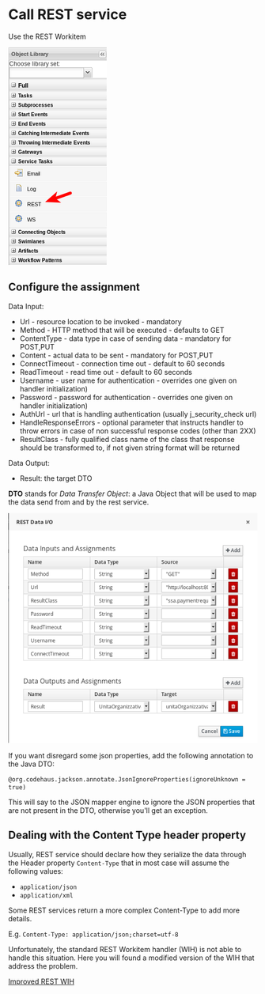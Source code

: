 # Call REST service

Use the REST Workitem

![REST palette](./imgs/rest-service_001.png)

## Configure the assignment
Data Input:

- Url - resource location to be invoked - mandatory
- Method - HTTP method that will be executed - defaults to GET
- ContentType - data type in case of sending data - mandatory for POST,PUT
- Content - actual data to be sent - mandatory for POST,PUT
- ConnectTimeout - connection time out - default to 60 seconds
- ReadTimeout - read time out - default to 60 seconds</li>
- Username - user name for authentication - overrides one given on handler initialization)
- Password - password for authentication - overrides one given on handler initialization)
- AuthUrl - url that is handling authentication (usually j_security_check url)
- HandleResponseErrors - optional parameter that instructs handler to throw errors in case of non successful response codes (other than 2XX)
- ResultClass - fully qualified class name of the class that response should be transformed to, if not given string format will be returned

Data Output:

- Result: the target DTO

**DTO** stands for *Data Transfer Object*: a Java Object that will be used to map the data send from and by the rest service.

![Data I/O](./imgs/rest-service_002.png)

If you want disregard some json properties, add the following annotation to the Java DTO:

    @org.codehaus.jackson.annotate.JsonIgnoreProperties(ignoreUnknown = true)

This will say to the JSON mapper engine to ignore the JSON properties that are not present in the DTO, otherwise you'll get an exception.

## Dealing with the Content Type header property
Usually, REST service should declare how they serialize the data through the Header property `Content-Type` that in most case will assume the following values:

- `application/json`
- `application/xml`

Some REST services return a more complex Content-Type to add more details.

E.g. `Content-Type: application/json;charset=utf-8`

Unfortunately, the standard REST Workitem handler (WIH) is not able to handle this situation.
Here you will found a modified version of the WIH that address the problem.

[Improved REST WIH](./samples/wih/rest-wih/README.md)


